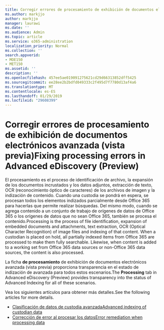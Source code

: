 ```yaml
---
title: Corregir errores de procesamiento de exhibición de documentos electrónicos avanzada (vista previa)
ms.author: markjjo
author: markjjo
manager: laurawi
ms.date: ''
ms.audience: Admin
ms.topic: article
ms.service: o365-administration
localization_priority: Normal
ms.collection: ''
search.appverid:
- MOE150
- MET150
ms.assetid: ''
description: ''
ms.openlocfilehash: 457ee5ae019091275621cd29d66313852dff5425
ms.sourcegitcommit: ee28ee2b2bdfd049333c2f495d7f7780d13af4a6
ms.translationtype: MT
ms.contentlocale: es-ES
ms.lasthandoff: 01/29/2019
ms.locfileid: "29608399"
---
```

# <a name="fixing-processing-errors-in-advanced-ediscovery-preview"></a><span data-ttu-id="fdc75-102">Corregir errores de procesamiento de exhibición de documentos electrónicos avanzada (vista previa)</span><span class="sxs-lookup"><span data-stu-id="fdc75-102">Fixing processing errors in Advanced eDiscovery (Preview)</span></span>

<span data-ttu-id="fdc75-p101">El procesamiento es el proceso de identificación de archivo, la expansión de los documentos incrustados y los datos adjuntos, extracción de texto, OCR (reconocimiento óptico de caracteres) de los archivos de imagen y la indización de contenido.  Cuando una custodia se pondrá en espera, se procesan todos los elementos indizados parcialmente desde Office 365 para hacerlas que permite realizar búsquedas.  Del mismo modo, cuando se agrega contenido a un conjunto de trabajo de orígenes de datos de Office 365 o los orígenes de datos que no sean Office 365, también se procesa el contenido.</span><span class="sxs-lookup"><span data-stu-id="fdc75-p101">Processing is the process of file identification, expansion of embedded documents and attachments, text extraction, OCR (Optical Character Recognition) of image files and indexing of that content.  When a custodian is placed on hold, all partially indexed items from Office 365 are processed to make them fully searchable.  Likewise, when content is added to a working set from Office 365 data sources or non-Office 365 data sources, the content is also processed.</span></span>

<span data-ttu-id="fdc75-106">La ficha **de procesamiento** de exhibición de documentos electrónicos avanzada (vista previa) proporciona transparencia en el estado de indización de avanzada para todos estos escenarios.</span><span class="sxs-lookup"><span data-stu-id="fdc75-106">The **Processing** tab in Advanced eDiscovery (Preview) provides transparency into the status of Advanced Indexing for all of these scenarios.</span></span>

<span data-ttu-id="fdc75-107">Vea los siguientes artículos para obtener más detalles.</span><span class="sxs-lookup"><span data-stu-id="fdc75-107">See the following articles for more details.</span></span>

- [<span data-ttu-id="fdc75-108">Clasificación de datos de custodia avanzada</span><span class="sxs-lookup"><span data-stu-id="fdc75-108">Advanced indexing of custodian data</span></span>](indexing-custodian-data.md)
- [<span data-ttu-id="fdc75-109">Corrección de error al procesar los datos</span><span class="sxs-lookup"><span data-stu-id="fdc75-109">Error remediation when processing data</span></span>](error-remediation.md)
